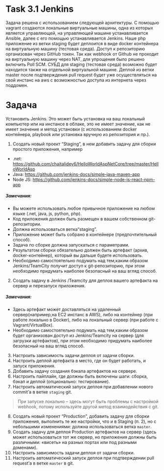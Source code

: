 # Task 3.1 Jenkins
Задача решена с использованием следующей архитектуры. С помощью vagrant создаются локальные виртуальные машины, одна из которых является управляющей, на управляющей машине устанавливается Ansible, далее с его помощью устанавливается Jenkins. Наше php приложение из ветки staging будет деплоится в виде docker контейнера на виртуальную машину (тестовая среда). Доступ к репозиторию организован через GitHub токен. Так как webhook от Github не проходит на виртуальную машину через NAT, для упрощения было решено включить Poll SCM. СУБД для staging (тестовая среда) возможно будет находится также на отдельной виртуальной машине. Деплой из ветки master после подтверждения pull request будет уже осуществляться на свой инстанс на aws c возможностью доступа из интернета через поддомен.
# Задача
Установить Jenkins. Это может быть установка на ваш локальный компьютер или на инстансе в облаке, это не имеет значение, как не имеет значение и метод установки (с использованием docker контейнера, playbook или установка вручную из репозитория и пр.). 
1. Создать новый проект “Staging”, в нем добавить задачу для сборки простого приложения, например 
- .net: https://github.com/chaitalidey6/HelloWorldAspNetCore/tree/master/HelloWorldAsp
- Java: https://github.com/jenkins-docs/simple-java-maven-app
- Node JS: https://github.com/jenkins-docs/simple-node-js-react-npm-app
##### Замечания:
* Вы можете использовать любое привычное приложение на любом языке 
(.net, java, js, python, php). 
* Код приложения должен быть размещен в вашем собственном git-репозитории. 
* Должна использоваться ветка“staging”.
* Приложение может быть собрано в контейнере (предпочтительный способ).
* Задача по сборке должна запускаться с параметрами.
* Результатом сборки обязательно должен быть артефакт (архив, docker-контейнер), который вы дальше будете использовать.
* Необходимо самостоятельно подумать над тем,каким образом Jenkins/TeamCity получит доступ к git-репозиторию, при этом необходимо придумать наиболее безопасный на ваш вгляд способ. 
2. Создать задачу в Jenkins /Teamcity для деплоя вашего артефакта на сервер и перезапуск приложения.
##### Замечания: 
* Здесь артефакт может доставляться на удаленный сервер(например,на EC2 инстанс в AWS), либо на контейнер (при работе локально в Docker), либо на локальный сервер (при работе с Vagrant/VirtualBox). 
* Необходимо самостоятельно подумать над тем,каким образом будет организован доступ из Jenkins/Teamcity на сервер (для загрузки артефактов), при этом необходимо придумать наиболее безопасный на ваш вгляд способ. 
3. Настроить зависимость задачи деплоя от задачи сборки. 
4. Настроить деплой артефакта в место, где он будет работать, и запуск приложения. 
5. Добавить задачу создания бэкапа артефактов на сервере. 
6. Настроить пайплайн, где должны быть включены шаги: сборка, бэкап и деплой (опционально: тестирование). 
7. Настроить автоматический запуск деплоя при добавлении нового commit’а в ветке `staging` git. 
 > При запуске локально – здесь могут быть проблемы с настройкой webhook, потому используйте другой метод взаимодействия с git. 
8. Создать новый проект “Production”, добавить задачу для сборки приложения, выполнить те же настройки, что и в Staging (п. 2), но с небольшими изменениями: должна использоваться ветка `master`. 
9. Создать задачу для деплоя Production артефактов на сервер (здесь может использоваться тот же сервер, но приложения должны быть различными: «висеть» на разных портах или под разными доменами). 
10. Настроить зависимость задачи деплоя от задачи сборки. 
11. Настроить автоматический запуск деплоя при подтверждении pull request’а в ветке `master` в git. 